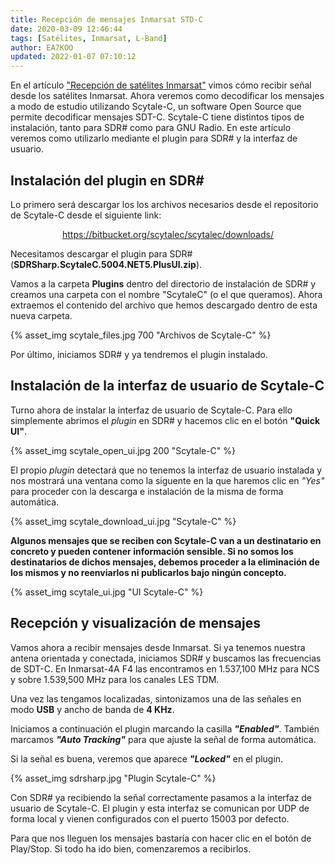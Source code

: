 ```yaml
---
title: Recepción de mensajes Inmarsat STD-C
date: 2020-03-09 12:46:44
tags: [Satélites, Inmarsat, L-Band]
author: EA7KOO
updated: 2022-01-07 07:10:12
---
```


En el artículo ["Recepción de satélites Inmarsat"](/recepcion-inmarsat/) vimos cómo recibir señal desde los satélites Inmarsat. Ahora veremos como decodificar los mensajes a modo de estudio utilizando Scytale-C, un software Open Source que permite decodificar mensajes SDT-C.
Scytale-C tiene distintos tipos de instalación, tanto para SDR# como para GNU Radio. En este artículo veremos como utilizarlo mediante el plugin para SDR# y la interfaz de usuario.

<!-- more -->

## Instalación del plugin en SDR#

Lo primero será descargar los los archivos necesarios desde el repositorio de Scytale-C desde el siguiente link:

[<center>https://bitbucket.org/scytalec/scytalec/downloads/</center>](https://bitbucket.org/scytalec/scytalec/downloads/)

Necesitamos descargar el plugin para SDR# (**SDRSharp.ScytaleC.5004.NET5.PlusUI.zip**).

Vamos a la carpeta **Plugins** dentro del directorio de instalación de SDR# y creamos una carpeta con el nombre "ScytaleC" (o el que queramos). Ahora extraemos el contenido del archivo que hemos descargado dentro de esta nueva carpeta.

{% asset_img scytale_files.jpg 700 "Archivos de Scytale-C" %}

Por último, iniciamos SDR# y ya tendremos el plugin instalado.


## Instalación de la interfaz de usuario de Scytale-C

Turno ahora de instalar la interfaz de usuario de Scytale-C. Para ello simplemente abrimos el _plugin_ en SDR# y hacemos clic en el botón **"Quick UI"**.

{% asset_img scytale_open_ui.jpg 200 "Scytale-C" %}

El propio _plugin_ detectará que no tenemos la interfaz de usuario instalada y nos mostrará una ventana como la siguente en la que haremos clic en _"Yes"_ para proceder con la descarga e instalación de la misma de forma automática.

{% asset_img scytale_download_ui.jpg "Scytale-C" %}

**Algunos mensajes que se reciben con Scytale-C van a un destinatario en concreto y pueden contener información sensible. Si no somos los destinatarios de dichos mensajes, debemos proceder a la eliminación de los mismos y no reenviarlos ni publicarlos bajo ningún concepto.**

{% asset_img scytale_ui.jpg "UI Scytale-C" %}

## Recepción y visualización de mensajes

Vamos ahora a recibir mensajes desde Inmarsat. Si ya tenemos nuestra antena orientada y conectada, iniciamos SDR# y buscamos las frecuencias de SDT-C. En Inmarsat-4A F4 las encontramos en 1.537,100 MHz para NCS y sobre 1.539,500 MHz para los canales LES TDM.

Una vez las tengamos localizadas, sintonizamos una de las señales en modo **USB** y ancho de banda de **4 KHz**.

Iniciamos a continuación el plugin marcando la casilla _**"Enabled"**_. También marcamos _**"Auto Tracking"**_ para que ajuste la señal de forma automática.

Si la señal es buena, veremos que aparece _**"Locked"**_ en el plugin.

{% asset_img sdrsharp.jpg "Plugin Scytale-C" %}

Con SDR# ya recibiendo la señal correctamente pasamos a la interfaz de usuario de Scytale-C. El plugin y esta interfaz se comunican por UDP de forma local y vienen configurados con el puerto 15003 por defecto.

Para que nos lleguen los mensajes bastaría con hacer clic en el botón de Play/Stop. Si todo ha ido bien, comenzaremos a recibirlos.
